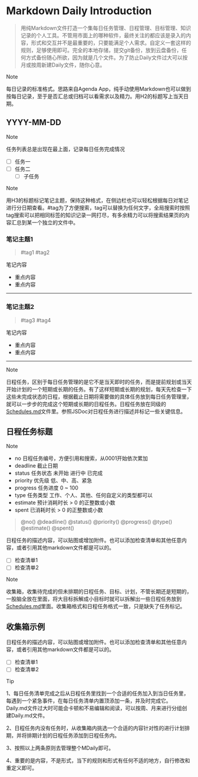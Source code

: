 # Markdown Daily Introduction

> 用纯Markdown文件打造一个集每日任务管理、日程管理、目标管理、知识记录的个人工具。不管用市面上的哪种软件，最终关注的都应该是录入的内容，形式和交互并不是最重要的，只要能满足个人需求。自定义一套这样的规则，足够使用即可。完全的本地存储，提交git备份，放到云盘备份，任何方式备份随心所欲，因为就是几个文件。为了防止Daily文件过大可以按月或按周新建Daily文件，随你心意。

> [!NOTE]
>
> 每日记录的标准格式。思路来自Agenda App，纯手动使用Markdown也可以做到按每日记录，至于是否汇总或归档可以看需求以及精力。用H2的标题写上当天日期。

## YYYY-MM-DD

> [!NOTE]
>
> 任务列表总是出现在最上面，记录每日任务完成情况

- [ ] 任务一
- [ ] 任务二
  - [ ] 子任务

> [!NOTE]
>
> 用H3的标题标记笔记主题，保持这种格式，在侧边栏也可以轻松根据每日对笔记进行分日期查看。#tag为了方便搜索，tag可以替换为任何文字，全局搜索时按照tag搜索可以把相同标签的知识记录一网打尽，有多余精力可以将搜索结果页的内容汇总到某一个独立的文件中。

### 笔记主题1

> #tag1 #tag2

笔记内容

- 重点内容
- 重点内容

---

### 笔记主题2

> #tag3 #tag4

笔记内容

- 重点内容
- 重点内容

-----

> [!NOTE]
>
> 日程任务，区别于每日任务管理的是它不是当天即时的任务，而是提前规划或当天开始计划的一个短期或长期的任务。有了这样短期或长期的规划，每天先检查一下这些未完成状态的日程，根据截止日期将需要做的具体任务放到每日任务管理里，就可以一步步的完成这个短期或长期的日程任务。日程任务放在同级的[Schedules.md](./Schedules.md)文件里。参照JSDoc对日程任务进行描述并标记一些关键信息。

## 日程任务标题

> [!NOTE]
>
> - no 日程任务编号，方便引用和搜索，从0001开始依次累加
> - deadline 截止日期
> - status 任务状态 未开始 进行中 已完成
> - priority 优先级 低、中、高、紧急
> - progress 任务进度 0 ~ 100
> - type 任务类型 工作、个人、其他、任何自定义的类型都可以
> - estimate 预计消耗时长 > 0 的正整数或小数
> - spent 已消耗时长 > 0 的正整数或小数

> @no() @deadline() @status() @priority() @progress() @type() @estimate() @spent() 

日程任务的描述内容，可以贴图或增加附件。也可以添加检查清单和其他任意内容，或者引用其他markdown文件都是可以的。

- [ ] 检查清单1
- [ ] 检查清单2

> [!NOTE]
>
> 收集箱，收集待完成的但未排期的日程任务、目标、计划，不管长期还是短期的，一股脑全放在里面，将大目标拆解成小目标时就可以拆解出一些日程任务放到[Schedules.md](./Schedules.md)里面。收集箱格式和日程任务格式一致，只是缺失了任务标记。

## 收集箱示例

日程任务的描述内容，可以贴图或增加附件。也可以添加检查清单和其他任意内容，或者引用其他markdown文件都是可以的。

- [ ] 检查清单1
- [ ] 检查清单2

> [!TIP]
>
> 1、每日任务清单完成之后从日程任务里找到一个合适的任务加入到当日任务里，每遇到一个紧急事件，在每日任务清单内置顶添加一条，并及时完成它。Daily.md文件过大时可能会卡顿和不易编辑和阅读，可以按周、月来进行分组创建Daily.md文件。
>
> 2、日程任务内没有任务时，从收集箱内挑选一个合适的内容针对性的进行计划排期，并将排期计划的日程任务添加到日程任务内。
>
> 3、按照以上两条原则去管理整个MDaily即可。
>
> 4、重要的是内容，不是形式，当下的规则和形式有任何不适的地方，自行修改和重定义即可。
